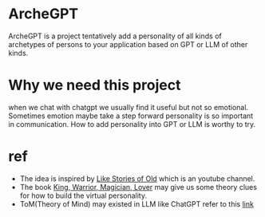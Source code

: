 # ArcheGPT
ArcheGPT is a project tentatively add a personality of all kinds of archetypes of persons to your application based on GPT or LLM of other kinds.

# Why we need this project
when we chat with chatgpt we usually find it useful but not so emotional. Sometimes emotion maybe take a step forward personality  is so important in communication. How to add personality into GPT or LLM is worthy to try.

# ref
- The idea is inspired by [Like Stories of Old](https://www.youtube.com/@LikeStoriesofOld) which is an youtube channel.
- The book [King, Warrior, Magician, Lover](https://en.wikipedia.org/wiki/Robert_L._Moore_(psychologist)) may give us some theory clues for how to build the virtual personality.
- ToM(Theory of Mind) may existed in LLM like ChatGPT refer to this [link](https://m.weibo.cn/status/4868349953578461?sudaref=v.flomoapp.com&display=0&retcode=6102)